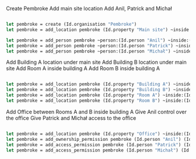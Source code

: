 
Create Pembroke
Add main site location
Add Anil, Patrick and Michał

```ocaml

let pembroke = create (Id.organisation "Pembroke")
let pembroke = add_location pembroke (Id.property "Main site") ~inside:(Id.organisation "Pembroke") ~entrances:[Entrance.Outside]

let pembroke = add_person pembroke ~person:(Id.person "Anil") ~inside:(Id.organisation "Pembroke") 
let pembroke = add_person pembroke ~person:(Id.person "Patrick") ~inside:(Id.organisation "Pembroke") 
let pembroke = add_person pembroke ~person:(Id.person "Michał") ~inside:(Id.organisation "Pembroke") 

```

Add Building A location under main site
Add Building B location under main site
Add Room A inside building A
Add Room B inside building A

```ocaml

let pembroke = add_location pembroke (Id.property "Building A") ~inside:(Id.property "Main site") ~entrances:[Entrance.Outside]
let pembroke = add_location pembroke (Id.property "Building B") ~inside:(Id.property "Main site") ~entrances:[Entrance.Outside]
let pembroke = add_location pembroke (Id.property "Room A") ~inside:(Id.property "Building A") ~entrances:[Entrance.Outside]
let pembroke = add_location pembroke (Id.property "Room B") ~inside:(Id.property "Building A") ~entrances:[Entrance.Outside]

```

Add Office between Rooms A and B inside building A
Give Anil control over the office
Give Patrick and Michał access to the office 

```ocaml

let pembroke = add_location pembroke (Id.property "Office") ~inside:(Id.property "Main site") ~entrances:[(Id.property "Room A"); (Id.property "Room B")]
let pembroke = add_ownership_permission pembroke (Id.person "Anil") (Id.property "Office")
let pembroke = add_access_permission pembroke (Id.person "Patrick") (Id.property "Office")
let pembroke = add_access_permission pembroke (Id.person "Michał") (Id.property "Office")

```
